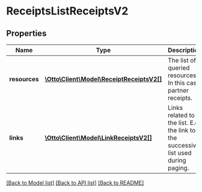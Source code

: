# ReceiptsListReceiptsV2

## Properties
Name | Type | Description | Notes
------------ | ------------- | ------------- | -------------
**resources** | [**\Otto\Client\Model\ReceiptReceiptsV2[]**](ReceiptReceiptsV2.md) | The list of queried resources. In this case partner receipts. | [optional] 
**links** | [**\Otto\Client\Model\LinkReceiptsV2[]**](LinkReceiptsV2.md) | Links related to the list. E.g. the link to the successive list used during paging. | [optional] 

[[Back to Model list]](../../README.md#documentation-for-models) [[Back to API list]](../../README.md#documentation-for-api-endpoints) [[Back to README]](../../README.md)

